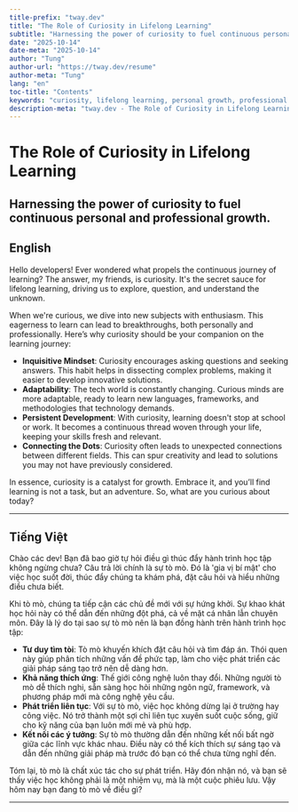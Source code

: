 ```yaml
---
title-prefix: "tway.dev"
title: "The Role of Curiosity in Lifelong Learning"
subtitle: "Harnessing the power of curiosity to fuel continuous personal and professional growth."
date: "2025-10-14"
date-meta: "2025-10-14"
author: "Tung"
author-url: "https://tway.dev/resume"
author-meta: "Tung"
lang: "en"
toc-title: "Contents"
keywords: "curiosity, lifelong learning, personal growth, professional development, continuous learning"
description-meta: "tway.dev - The Role of Curiosity in Lifelong Learning - Harnessing the power of curiosity to fuel continuous personal and professional growth."
---
```


# The Role of Curiosity in Lifelong Learning
## Harnessing the power of curiosity to fuel continuous personal and professional growth.

## English
Hello developers! Ever wondered what propels the continuous journey of learning? The answer, my friends, is curiosity. It's the secret sauce for lifelong learning, driving us to explore, question, and understand the unknown.

When we're curious, we dive into new subjects with enthusiasm. This eagerness to learn can lead to breakthroughs, both personally and professionally. Here’s why curiosity should be your companion on the learning journey:

- **Inquisitive Mindset**: Curiosity encourages asking questions and seeking answers. This habit helps in dissecting complex problems, making it easier to develop innovative solutions.
- **Adaptability**: The tech world is constantly changing. Curious minds are more adaptable, ready to learn new languages, frameworks, and methodologies that technology demands.
- **Persistent Development**: With curiosity, learning doesn't stop at school or work. It becomes a continuous thread woven through your life, keeping your skills fresh and relevant.
- **Connecting the Dots**: Curiosity often leads to unexpected connections between different fields. This can spur creativity and lead to solutions you may not have previously considered.

In essence, curiosity is a catalyst for growth. Embrace it, and you’ll find learning is not a task, but an adventure. So, what are you curious about today?

---

## Tiếng Việt
Chào các dev! Bạn đã bao giờ tự hỏi điều gì thúc đẩy hành trình học tập không ngừng chưa? Câu trả lời chính là sự tò mò. Đó là 'gia vị bí mật' cho việc học suốt đời, thúc đẩy chúng ta khám phá, đặt câu hỏi và hiểu những điều chưa biết.

Khi tò mò, chúng ta tiếp cận các chủ đề mới với sự hứng khởi. Sự khao khát học hỏi này có thể dẫn đến những đột phá, cả về mặt cá nhân lẫn chuyên môn. Đây là lý do tại sao sự tò mò nên là bạn đồng hành trên hành trình học tập:

- **Tư duy tìm tòi**: Tò mò khuyến khích đặt câu hỏi và tìm đáp án. Thói quen này giúp phân tích những vấn đề phức tạp, làm cho việc phát triển các giải pháp sáng tạo trở nên dễ dàng hơn.
- **Khả năng thích ứng**: Thế giới công nghệ luôn thay đổi. Những người tò mò dễ thích nghi, sẵn sàng học hỏi những ngôn ngữ, framework, và phương pháp mới mà công nghệ yêu cầu.
- **Phát triển liên tục**: Với sự tò mò, việc học không dừng lại ở trường hay công việc. Nó trở thành một sợi chỉ liên tục xuyên suốt cuộc sống, giữ cho kỹ năng của bạn luôn mới mẻ và phù hợp.
- **Kết nối các ý tưởng**: Sự tò mò thường dẫn đến những kết nối bất ngờ giữa các lĩnh vực khác nhau. Điều này có thể kích thích sự sáng tạo và dẫn đến những giải pháp mà trước đó bạn có thể chưa từng nghĩ đến.

Tóm lại, tò mò là chất xúc tác cho sự phát triển. Hãy đón nhận nó, và bạn sẽ thấy việc học không phải là một nhiệm vụ, mà là một cuộc phiêu lưu. Vậy hôm nay bạn đang tò mò về điều gì?

---